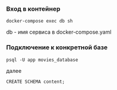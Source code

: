 ### Вход в контейнер
`docker-compose exec db sh`

db - имя сервиса в docker-compose.yaml
### Подключение к конкретной базе
`psql -U app movies_database `

далее

`CREATE SCHEMA content;`